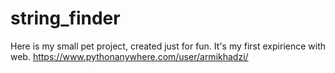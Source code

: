 # string_finder
Here is my small pet project, created just for fun. It's my first expirience with web.
https://www.pythonanywhere.com/user/armikhadzi/

